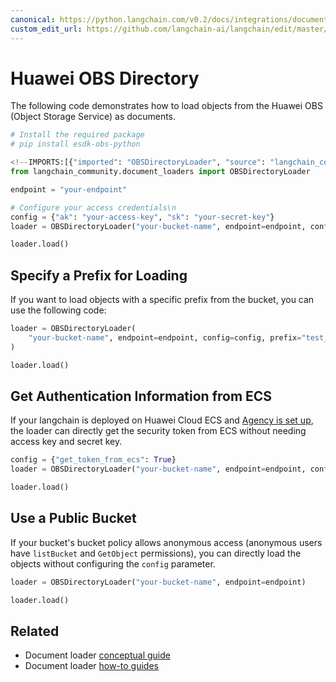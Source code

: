 ```yaml
---
canonical: https://python.langchain.com/v0.2/docs/integrations/document_loaders/huawei_obs_directory/
custom_edit_url: https://github.com/langchain-ai/langchain/edit/master/docs/docs/integrations/document_loaders/huawei_obs_directory.ipynb
---
```


# Huawei OBS Directory
The following code demonstrates how to load objects from the Huawei OBS (Object Storage Service) as documents.


```python
# Install the required package
# pip install esdk-obs-python
```


```python
<!--IMPORTS:[{"imported": "OBSDirectoryLoader", "source": "langchain_community.document_loaders", "docs": "https://api.python.langchain.com/en/latest/document_loaders/langchain_community.document_loaders.obs_directory.OBSDirectoryLoader.html", "title": "Huawei OBS Directory"}]-->
from langchain_community.document_loaders import OBSDirectoryLoader
```


```python
endpoint = "your-endpoint"
```


```python
# Configure your access credentials\n
config = {"ak": "your-access-key", "sk": "your-secret-key"}
loader = OBSDirectoryLoader("your-bucket-name", endpoint=endpoint, config=config)
```


```python
loader.load()
```

## Specify a Prefix for Loading
If you want to load objects with a specific prefix from the bucket, you can use the following code:


```python
loader = OBSDirectoryLoader(
    "your-bucket-name", endpoint=endpoint, config=config, prefix="test_prefix"
)
```


```python
loader.load()
```

## Get Authentication Information from ECS
If your langchain is deployed on Huawei Cloud ECS and [Agency is set up](https://support.huaweicloud.com/intl/en-us/usermanual-ecs/ecs_03_0166.html#section7), the loader can directly get the security token from ECS without needing access key and secret key. 


```python
config = {"get_token_from_ecs": True}
loader = OBSDirectoryLoader("your-bucket-name", endpoint=endpoint, config=config)
```


```python
loader.load()
```

## Use a Public Bucket
If your bucket's bucket policy allows anonymous access (anonymous users have `listBucket` and `GetObject` permissions), you can directly load the objects without configuring the `config` parameter.


```python
loader = OBSDirectoryLoader("your-bucket-name", endpoint=endpoint)
```


```python
loader.load()
```


## Related

- Document loader [conceptual guide](/docs/concepts/#document-loaders)
- Document loader [how-to guides](/docs/how_to/#document-loaders)